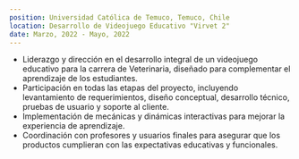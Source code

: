 ```yaml
---
position: Universidad Católica de Temuco, Temuco, Chile
location: Desarrollo de Videojuego Educativo "Virvet 2"
date: Marzo, 2022 - Mayo, 2022
---
```


- Liderazgo y dirección en el desarrollo integral de un videojuego educativo para la carrera de Veterinaria, diseñado para complementar el aprendizaje de los estudiantes.
- Participación en todas las etapas del proyecto, incluyendo levantamiento de requerimientos, diseño conceptual, desarrollo técnico, pruebas de usuario y soporte al cliente.
- Implementación de mecánicas y dinámicas interactivas para mejorar la experiencia de aprendizaje.
- Coordinación con profesores y usuarios finales para asegurar que los productos cumplieran con las expectativas educativas y funcionales.
